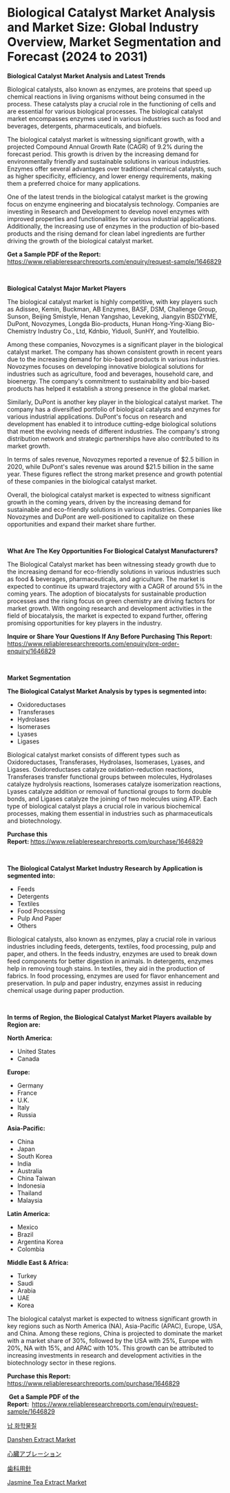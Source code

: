 <p><h1>Biological Catalyst Market Analysis and Market Size: Global Industry Overview, Market Segmentation and Forecast (2024 to 2031)</h1></p><p><strong>Biological Catalyst Market Analysis and Latest Trends</strong></p>
<p><p>Biological catalysts, also known as enzymes, are proteins that speed up chemical reactions in living organisms without being consumed in the process. These catalysts play a crucial role in the functioning of cells and are essential for various biological processes. The biological catalyst market encompasses enzymes used in various industries such as food and beverages, detergents, pharmaceuticals, and biofuels.</p><p>The biological catalyst market is witnessing significant growth, with a projected Compound Annual Growth Rate (CAGR) of 9.2% during the forecast period. This growth is driven by the increasing demand for environmentally friendly and sustainable solutions in various industries. Enzymes offer several advantages over traditional chemical catalysts, such as higher specificity, efficiency, and lower energy requirements, making them a preferred choice for many applications.</p><p>One of the latest trends in the biological catalyst market is the growing focus on enzyme engineering and biocatalysis technology. Companies are investing in Research and Development to develop novel enzymes with improved properties and functionalities for various industrial applications. Additionally, the increasing use of enzymes in the production of bio-based products and the rising demand for clean label ingredients are further driving the growth of the biological catalyst market.</p></p>
<p><strong>Get a Sample PDF of the Report:&nbsp;</strong> <a href="https://www.reliableresearchreports.com/enquiry/request-sample/1646829">https://www.reliableresearchreports.com/enquiry/request-sample/1646829</a></p>
<p>&nbsp;</p>
<p><strong>Biological Catalyst Major Market Players</strong></p>
<p><p>The biological catalyst market is highly competitive, with key players such as Adisseo, Kemin, Buckman, AB Enzymes, BASF, DSM, Challenge Group, Sunson, Beijing Smistyle, Henan Yangshao, Leveking, Jiangyin BSDZYME, DuPont, Novozymes, Longda Bio-products, Hunan Hong-Ying-Xiang Bio-Chemistry Industry Co., Ltd, Kdnbio, Yiduoli, SunHY, and Youtellbio.</p><p>Among these companies, Novozymes is a significant player in the biological catalyst market. The company has shown consistent growth in recent years due to the increasing demand for bio-based products in various industries. Novozymes focuses on developing innovative biological solutions for industries such as agriculture, food and beverages, household care, and bioenergy. The company's commitment to sustainability and bio-based products has helped it establish a strong presence in the global market.</p><p>Similarly, DuPont is another key player in the biological catalyst market. The company has a diversified portfolio of biological catalysts and enzymes for various industrial applications. DuPont's focus on research and development has enabled it to introduce cutting-edge biological solutions that meet the evolving needs of different industries. The company's strong distribution network and strategic partnerships have also contributed to its market growth.</p><p>In terms of sales revenue, Novozymes reported a revenue of $2.5 billion in 2020, while DuPont's sales revenue was around $21.5 billion in the same year. These figures reflect the strong market presence and growth potential of these companies in the biological catalyst market.</p><p>Overall, the biological catalyst market is expected to witness significant growth in the coming years, driven by the increasing demand for sustainable and eco-friendly solutions in various industries. Companies like Novozymes and DuPont are well-positioned to capitalize on these opportunities and expand their market share further.</p></p>
<p>&nbsp;</p>
<p><strong>What Are The Key Opportunities For Biological Catalyst Manufacturers?</strong></p>
<p><p>The Biological Catalyst market has been witnessing steady growth due to the increasing demand for eco-friendly solutions in various industries such as food & beverages, pharmaceuticals, and agriculture. The market is expected to continue its upward trajectory with a CAGR of around 5% in the coming years. The adoption of biocatalysts for sustainable production processes and the rising focus on green chemistry are driving factors for market growth. With ongoing research and development activities in the field of biocatalysis, the market is expected to expand further, offering promising opportunities for key players in the industry.</p></p>
<p><strong>Inquire or Share Your Questions If Any Before Purchasing This Report:</strong> <a href="https://www.reliableresearchreports.com/enquiry/pre-order-enquiry/1646829">https://www.reliableresearchreports.com/enquiry/pre-order-enquiry/1646829</a></p>
<p>&nbsp;</p>
<p><strong>Market Segmentation</strong></p>
<p><strong>The Biological Catalyst Market Analysis by types is segmented into:</strong></p>
<p><ul><li>Oxidoreductases</li><li>Transferases</li><li>Hydrolases</li><li>Isomerases</li><li>Lyases</li><li>Ligases</li></ul></p>
<p><p>Biological catalyst market consists of different types such as Oxidoreductases, Transferases, Hydrolases, Isomerases, Lyases, and Ligases. Oxidoreductases catalyze oxidation-reduction reactions, Transferases transfer functional groups between molecules, Hydrolases catalyze hydrolysis reactions, Isomerases catalyze isomerization reactions, Lyases catalyze addition or removal of functional groups to form double bonds, and Ligases catalyze the joining of two molecules using ATP. Each type of biological catalyst plays a crucial role in various biochemical processes, making them essential in industries such as pharmaceuticals and biotechnology.</p></p>
<p><strong>Purchase this Report:&nbsp;</strong><a href="https://www.reliableresearchreports.com/purchase/1646829">https://www.reliableresearchreports.com/purchase/1646829</a></p>
<p>&nbsp;</p>
<p><strong>The Biological Catalyst Market Industry Research by Application is segmented into:</strong></p>
<p><ul><li>Feeds</li><li>Detergents</li><li>Textiles</li><li>Food Processing</li><li>Pulp And Paper</li><li>Others</li></ul></p>
<p><p>Biological catalysts, also known as enzymes, play a crucial role in various industries including feeds, detergents, textiles, food processing, pulp and paper, and others. In the feeds industry, enzymes are used to break down feed components for better digestion in animals. In detergents, enzymes help in removing tough stains. In textiles, they aid in the production of fabrics. In food processing, enzymes are used for flavor enhancement and preservation. In pulp and paper industry, enzymes assist in reducing chemical usage during paper production.</p></p>
<p>&nbsp;</p>
<p><strong>In terms of Region, the Biological Catalyst Market Players available by Region are:</strong></p>
<p>
    <p> <strong> North America: </strong>
        <ul>
            <li>United States</li>
            <li>Canada</li>
        </ul>
        </p> 
    <p> <strong> Europe: </strong>
        <ul>
            <li>Germany</li>
            <li>France</li>
            <li>U.K.</li>
            <li>Italy</li>
            <li>Russia</li>
        </ul>
        </p> 
    <p> <strong> Asia-Pacific: </strong>
        <ul>
            <li>China</li>
            <li>Japan</li>
            <li>South Korea</li>
            <li>India</li>
            <li>Australia</li>
            <li>China Taiwan</li>
            <li>Indonesia</li>
            <li>Thailand</li>
            <li>Malaysia</li>
        </ul>
        </p> 
    <p> <strong> Latin America: </strong>
        <ul>
            <li>Mexico</li>
            <li>Brazil</li>
            <li>Argentina Korea</li>
            <li>Colombia</li>
        </ul>
        </p> 
    <p> <strong> Middle East & Africa: </strong>
        <ul>
            <li>Turkey</li>
            <li>Saudi</li>
            <li>Arabia</li>
            <li>UAE</li>
            <li>Korea</li>
        </ul>
    </p>
    </p>
<p><p>The biological catalyst market is expected to witness significant growth in key regions such as North America (NA), Asia-Pacific (APAC), Europe, USA, and China. Among these regions, China is projected to dominate the market with a market share of 30%, followed by the USA with 25%, Europe with 20%, NA with 15%, and APAC with 10%. This growth can be attributed to increasing investments in research and development activities in the biotechnology sector in these regions.</p></p>
<p><strong>Purchase this Report: </strong><a href="https://www.reliableresearchreports.com/purchase/1646829">https://www.reliableresearchreports.com/purchase/1646829</a></p>
<p>&nbsp;<strong>Get a Sample PDF of the Report:&nbsp;&nbsp;</strong><a href="https://www.reliableresearchreports.com/enquiry/request-sample/1646829">https://www.reliableresearchreports.com/enquiry/request-sample/1646829</a></p>
<p><strong></strong></p>
<p><p><a href="https://medium.com/@waynewood21/%EC%A3%BC%EC%9A%94-%ED%99%94%ED%95%99-%EC%8B%9C%EC%9E%A5-%EA%B7%9C%EB%AA%A8-%EC%8B%9C%EC%9E%A5-%EC%A0%84%EB%A7%9D-%EB%B0%8F-%EC%8B%9C%EC%9E%A5-%EC%98%88%EC%B8%A1-2024%EB%85%84%EB%B6%80%ED%84%B0-2031%EB%85%84-3cbaaaafe505">납 화학물질</a></p><p><a href="https://github.com/wusalecollins540tpqoz/Market-Research-Report-List-1/blob/main/danshen-extract-market.md">Danshen Extract Market</a></p><p><a href="https://medium.com/@kelsitorphy644/%E5%BF%83%E8%87%93%E3%82%A2%E3%83%96%E3%83%AC%E3%83%BC%E3%82%B7%E3%83%A7%E3%83%B3%E5%B8%82%E5%A0%B4-%E7%AB%B6%E4%BA%89%E5%88%86%E6%9E%90-%E5%B8%82%E5%A0%B4%E5%8B%95%E5%90%91-2031%E5%B9%B4%E3%81%BE%E3%81%A7%E3%81%AE%E4%BA%88%E6%B8%AC-162b18e272f4">心臓アブレーション</a></p><p><a href="https://medium.com/@saigekulas/%E6%AD%AF%E7%A7%91%E9%87%9D%E5%B8%82%E5%A0%B4-%E5%B8%82%E5%A0%B4%E3%82%B7%E3%82%A7%E3%82%A2-%E5%B8%82%E5%A0%B4%E3%83%88%E3%83%AC%E3%83%B3%E3%83%89-%E3%81%8A%E3%82%88%E3%81%B3%E5%B0%86%E6%9D%A5%E3%81%AE%E6%88%90%E9%95%B7%E3%82%92%E6%8E%A2%E3%82%8B-787d524bb151">歯科用針</a></p><p><a href="https://github.com/pjcfca/Market-Research-Report-List-1/blob/main/jasmine-tea-extract-market.md">Jasmine Tea Extract Market</a></p></p>